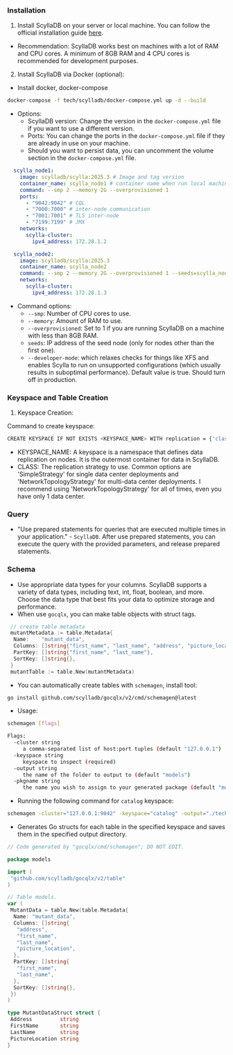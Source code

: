 ### Installation

1. Install ScyllaDB on your server or local machine. You can follow the official installation guide [here](https://docs.scylladb.com/manual/stable/).

- Recommendation: ScyllaDB works best on machines with a lot of RAM and CPU cores. A minimum of 8GB RAM and 4 CPU cores is recommended for development purposes.

2. Install ScyllaDB via Docker (optional):

- Install docker, docker-compose

```bash
docker-compose -f tech/scylladb/docker-compose.yml up -d --build
```

- Options:
  - ScyllaDB version: Change the version in the `docker-compose.yml` file if you want to use a different version.
  - Ports: You can change the ports in the `docker-compose.yml` file if they are already in use on your machine.
  - Should you want to persist data, you can uncomment the volume section in the `docker-compose.yml` file.

```yml
  scylla_node1:
    image: scylladb/scylla:2025.3 # Image and tag version
    container_name: scylla_node1 # container name when run local machine
    command: --smp 2 --memory 2G --overprovisioned 1
    ports:
      - "9042:9042" # CQL
      - "7000:7000" # inter-node communication
      - "7001:7001" # TLS inter-node
      - "7199:7199" # JMX
    networks:
      scylla-cluster:
        ipv4_address: 172.28.1.2

  scylla_node2:
    image: scylladb/scylla:2025.3
    container_name: scylla_node2
    command: --smp 2 --memory 2G --overprovisioned 1 --seeds=scylla_node1
    networks:
      scylla-cluster:
        ipv4_address: 172.28.1.3
```

- Command options:
  - `--smp`: Number of CPU cores to use.
  - `--memory`: Amount of RAM to use.
  - `--overprovisioned`: Set to 1 if you are running ScyllaDB on a machine with less than 8GB RAM.
  - `seeds`: IP address of the seed node (only for nodes other than the first one).
  - `--developer-mode`: which relaxes checks for things like XFS and enables Scylla to run on unsupported configurations (which usually results in suboptimal performance). Default value is true. Should turn off in production.

### Keyspace and Table Creation

1. Keyspace Creation:

Command to create keyspace:

```bash
CREATE KEYSPACE IF NOT EXISTS <KEYSPACE_NAME> WITH replication = {'class': '<CLASS>', '<DATA_CENTER>': <REPLICATION_FACTOR_NUMS>};
```

- KEYSPACE_NAME: A keyspace is a namespace that defines data replication on nodes. It is the outermost container for data in ScyllaDB.
- CLASS: The replication strategy to use. Common options are 'SimpleStrategy' for single data center deployments and 'NetworkTopologyStrategy' for multi-data center deployments. I recommend using 'NetworkTopologyStrategy' for all of times, even you have only 1 data center.

### Query

- "Use prepared statements for queries that are executed multiple times in your application." - `ScyllaDB`. After use prepared statements, you can execute the query with the provided parameters, and release prepared statements.

### Schema

- Use appropriate data types for your columns. ScyllaDB supports a variety of data types, including text, int, float, boolean, and more. Choose the data type that best fits your data to optimize storage and performance.
- When use `gocqlx`, you can make table objects with struct tags.

```go
 // create table metadata
 mutantMetadata := table.Metadata{
  Name:    "mutant_data",
  Columns: []string{"first_name", "last_name", "address", "picture_location"},
  PartKey: []string{"first_name", "last_name"},
  SortKey: []string{},
 }
 mutantTable := table.New(mutantMetadata)
```

- You can automatically create tables with `schemagen`, install tool:

```bash
go install github.com/scylladb/gocqlx/v2/cmd/schemagen@latest
```

- Usage:

```bash
schemagen [flags]

Flags:
  -cluster string
     a comma-separated list of host:port tuples (default "127.0.0.1")
  -keyspace string
     keyspace to inspect (required)
  -output string
     the name of the folder to output to (default "models")
  -pkgname string
     the name you wish to assign to your generated package (default "models") 
```

- Running the following command for `catalog` keyspace:

```bash
schemagen -cluster="127.0.0.1:9042" -keyspace="catalog" -output="./tech/scylladb/models" -pkgname="models"
```

- Generates Go structs for each table in the specified keyspace and saves them in the specified output directory.

```go
// Code generated by "gocqlx/cmd/schemagen"; DO NOT EDIT.

package models

import (
 "github.com/scylladb/gocqlx/v2/table"
)

// Table models.
var (
 MutantData = table.New(table.Metadata{
  Name: "mutant_data",
  Columns: []string{
   "address",
   "first_name",
   "last_name",
   "picture_location",
  },
  PartKey: []string{
   "first_name",
   "last_name",
  },
  SortKey: []string{},
 })
)

type MutantDataStruct struct {
 Address         string
 FirstName       string
 LastName        string
 PictureLocation string
}
```
